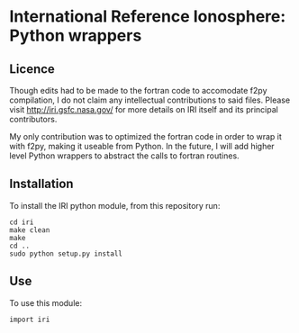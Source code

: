 # International Reference Ionosphere: Python wrappers

## Licence

Though edits had to be made to the fortran code to accomodate f2py compilation, I do not claim any intellectual contributions to said files.
Please visit <http://iri.gsfc.nasa.gov/> for more details on IRI itself and its principal contributors.

My only contribution was to optimized the fortran code in order to wrap it with f2py, making it useable from Python. 
In the future, I will add higher level Python wrappers to abstract the calls to fortran routines.

## Installation

To install the IRI python module, from this repository run:

    cd iri
    make clean
    make
    cd ..
    sudo python setup.py install

## Use

To use this module:

    import iri
